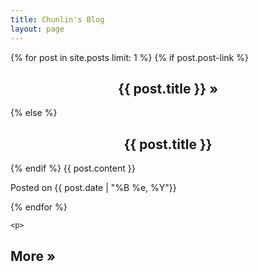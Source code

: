 ```yaml
---
title: Chunlin's Blog
layout: page
---
```


<div id="toc">
    {% for post in site.posts limit: 1 %}
        {% if post.post-link %}
        <h2><center><a href="{{ post.post-link }}" title="External link">{{ post.title }}</a> <a href="{{ post.url }}" title="Permanent link to: '{{ post.title }}'">&raquo;</a></center></h2>
        {% else %}
        <h2><center><a href="{{ site.url }}{{ post.url }}" title="Permanent link to: '{{ post.title }}'">{{ post.title }}</a></center></h2>
        {% endif %}
        {{ post.content }}
        <section class="meta">
         <p id="tip-info">Posted on {{ post.date | "%B %e, %Y"}}</p>
</section>
    {% endfor %}
    
    <p>
   <h2> <a href="{{ site.url }}/archive" title="See all posts">More &raquo;</a></h2>
    </p>
</div>
